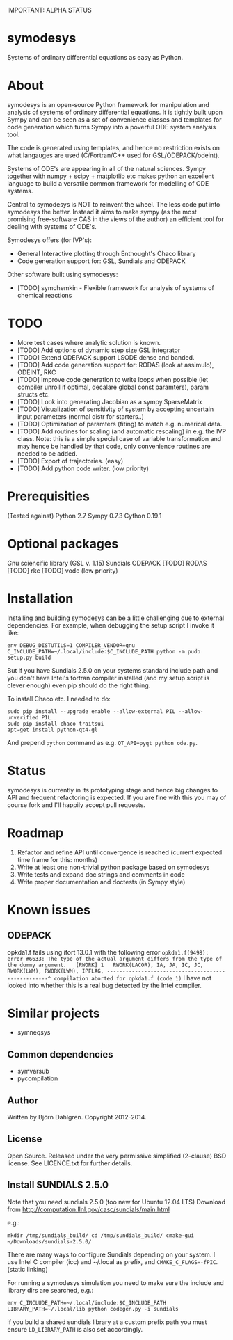 IMPORTANT: ALPHA STATUS

symodesys
=========
Systems of ordinary differential equations as easy as Python.

# About
symodesys is an open-source Python framework for manipulation and
analysis of systems of ordinary differential equations.  It is tightly
built upon Sympy and can be seen as a set of convenience classes and
templates for code generation which turns Sympy into a poverful ODE
system analysis tool.

The code is generated using templates, and hence no restriction
exists on what langauges are used (C/Fortran/C++ used for GSL/ODEPACK/odeint).

Systems of ODE's are appearing in all of the natural sciences. Sympy
together with numpy + scipy + matplotlib etc makes python an excellent
language to build a versatile common framework for modelling of ODE systems.

Central to symodesys is NOT to reinvent the wheel. The less code put
into symodesys the better. Instead it aims to make sympy (as the most
promising free-software CAS in the views of the author) an efficient
tool for dealing with systems of ODE's.

Symodesys offers (for IVP's):
* General Interactive plotting through Enthought's Chaco library
* Code generation support for: GSL, Sundials and ODEPACK

Other software built using symodesys:
* [TODO] symchemkin - Flexible framework for analysis of systems of
  chemical reactions

# TODO
* More test cases where analytic solution is known.
* [TODO] Add options of dynamic step size GSL integrator
* [TODO] Extend ODEPACK support LSODE dense and banded.
* [TODO] Add code generation support for: RODAS (look at assimulo), ODEINT, RKC
* [TODO] Improve code generation to write loops when possible (let compiler unroll if optimal, decalare global const paramters), param structs etc.
* [TODO] Look into generating Jacobian as a sympy.SparseMatrix
* [TODO] Visualization of sensitivity of system by accepting uncertain input parameters (normal distr for starters..)
* [TODO] Optimization of paramters (fiting) to match e.g. numerical data.
* [TODO] Add routines for scaling (and automatic rescaling) in e.g. the IVP class. Note: this is a simple special case of variable transformation and may hence be handled by that code, only convenience routines are needed to be added.
* [TODO] Export of trajectories. (easy)
* [TODO] Add python code writer. (low priority)


# Prerequisities
(Tested against)
Python 2.7
Sympy 0.7.3
Cython 0.19.1

# Optional packages
Gnu sciencific library (GSL v. 1.15)
Sundials 
ODEPACK
[TODO] RODAS
[TODO] rkc
[TODO] vode (low priority)

# Installation
Installing and building symodesys can be a little challenging due to
external dependencies. For example, when debugging the setup script I
invoke it like:

``env DEBUG_DISTUTILS=1 COMPILER_VENDOR=gnu C_INCLUDE_PATH=~/.local/include:$C_INCLUDE_PATH python -m pudb setup.py build``

But if you have Sundials 2.5.0 on your systems standard include path
and you don't have Intel's fortran compiler installed (and my setup
script is clever enough) even pip should do the right thing.

To install Chaco etc. I needed to do:

```
sudo pip install --upgrade enable --allow-external PIL --allow-unverified PIL
sudo pip install chaco traitsui
apt-get install python-qt4-gl
```

And prepend ``python`` command as e.g. ``QT_API=pyqt python ode.py``.


# Status
symodesys is currently in its prototyping stage and hence big changes
to API and frequent refactoring is expected. If you are fine with this
you may of course fork and I'll happily accept pull requests.

# Roadmap
1. Refactor and refine API until convergence is reached (current
expected time frame for this: months)
2. Write at least one non-trivial python package based on symodesys
3. Write tests and expand doc strings and comments in code
4. Write proper documentation and doctests (in Sympy style)

# Known issues
## ODEPACK
opkda1.f fails using ifort 13.0.1 with the following error
``
opkda1.f(9498): error #6633: The type of the actual argument differs from the type of the dummy argument.   [RWORK]
     1   RWORK(LACOR), IA, JA, IC, JC, RWORK(LWM), RWORK(LWM), IPFLAG,
---------------------------------------------------^
compilation aborted for opkda1.f (code 1)
``
I have not looked into whether this is a real bug detected by the Intel compiler.

# Similar projects
* symneqsys
## Common dependencies
* symvarsub
* pycompilation

## Author
Written by Björn Dahlgren. Copyright 2012-2014.

## License
Open Source. Released under the very permissive simplified
(2-clause) BSD license. See LICENCE.txt for further details.

## Install SUNDIALS 2.5.0
Note that you need sundials 2.5.0 (too new for Ubuntu 12.04 LTS)
Download from http://computation.llnl.gov/casc/sundials/main.html

e.g.:

``
   mkdir /tmp/sundials_build/
   cd /tmp/sundials_build/
   cmake-gui ~/Downloads/sundials-2.5.0/
``

There are many ways to configure Sundials depending on your
system. I use Intel C compiler (icc) and ~/.local as prefix,
and ``CMAKE_C_FLAGS=-fPIC``. (static linking)

For running a symodesys simulation you need to make sure the include
and library dirs are searched, e.g.:

``env C_INCLUDE_PATH=~/.local/include:$C_INCLUDE_PATH LIBRARY_PATH=~/.local/lib python codegen.py -i sundials``

if you build a shared sundials library at a custom prefix path you must
ensure ``LD_LIBRARY_PATH`` is also set accordingly.
